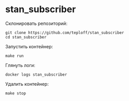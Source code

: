 # stan_subscriber

Склонировать репозиторий:
```gitexclude
git clone https://github.com/teploff/stan_subscriber
cd stan_subscriber
```

Запустить контейнер:
```shell script
make run
```

Глянуть логи:
```shell script
docker logs stan_subscriber
```

Удалить контейнер:
```shell script
make stop
```